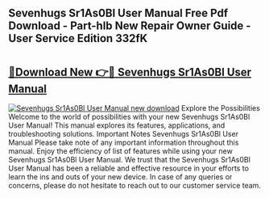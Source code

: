 ## Sevenhugs Sr1As0Bl User Manual Free Pdf Download - Part-hIb New Repair Owner Guide - User Service Edition 332fK

# <h2><a href="http://bc31064.oget.top/?id=Sevenhugs+Sr1As0Bl+User+Manual">🔗Download New 👉🔴 Sevenhugs Sr1As0Bl User Manual</a></h2>

[![Sevenhugs Sr1As0Bl User Manual new download](https://i.imgur.com/5g1atiW.png)](http://bc31064.oget.top/?id=Sevenhugs+Sr1As0Bl+User+Manual)
Explore the Possibilities Welcome to the world of possibilities with your new Sevenhugs Sr1As0Bl User Manual! This manual explores its features, applications, and troubleshooting solutions. Important Notes Sevenhugs Sr1As0Bl User Manual Please take note of any important information throughout this manual. Enjoy the efficiency of list of features while using your new Sevenhugs Sr1As0Bl User Manual. We trust that the Sevenhugs Sr1As0Bl User Manual has been a reliable and effective resource in your efforts to learn the ins and outs of your new device. In case of any queries or concerns, please do not hesitate to reach out to our customer service team.
